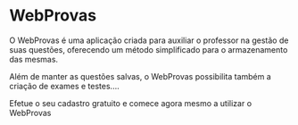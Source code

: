 # WebProvas

O WebProvas é uma aplicação criada para auxiliar o professor na gestão de suas questões, oferecendo um método simplificado para o armazenamento das mesmas.

Além de manter as questões salvas, o WebProvas possibilita também a criação de exames e testes....

Efetue o seu cadastro gratuito e comece agora mesmo a utilizar o WebProvas
